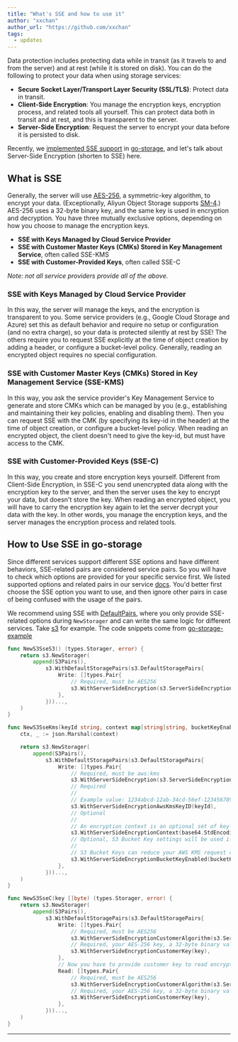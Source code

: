 ```yaml
---
title: "What's SSE and how to use it"
author: "xxchan"
author_url: "https://github.com/xxchan"
tags:
  - updates
---
```


Data protection includes protecting data while in transit (as it travels to and from the server) and at rest (while it is stored on disk). You can do the following to protect your data when using storage services:

- **Secure Socket Layer/Transport Layer Security (SSL/TLS)**: Protect data in transit.
- **Client-Side Encryption**: You manage the encryption keys, encryption process, and related tools all yourself. This can protect data both in transit and at rest, and this is transparent to the server.
- **Server-Side Encryption**: Request the server to encrypt your data before it is persisted to disk.

Recently, we [implemented SSE support](https://github.com/beyondstorage/go-storage/issues/523) in [go-storage][], and let's talk about Server-Side Encryption (shorten to SSE) here.

## What is SSE

Generally, the server will use [AES-256][], a symmetric-key algorithm, to encrypt your data. (Exceptionally, Aliyun Object Storage supports [SM-4][].) AES-256 uses a 32-byte binary key, and the same key is used in encryption and decryption. You have three mutually exclusive options, depending on how you choose to manage the encryption keys.

- **SSE with Keys Managed by Cloud Service Provider**
- **SSE with Customer Master Keys (CMKs) Stored in Key Management Service**, often called SSE-KMS
- **SSE with Customer-Provided Keys**, often called SSE-C

*Note: not all service providers provide all of the above.*

### SSE with Keys Managed by Cloud Service Provider

In this way, the server will manage the keys, and the encryption is transparent to you. Some service providers (e.g., Google Cloud Storage and Azure) set this as default behavior and require no setup or configuration (and no extra charge), so your data is protected silently at rest by SSE! The others require you to request SSE explicitly at the time of object creation by adding a header, or configure a bucket-level policy. Generally, reading an encrypted object requires no special configuration.

### SSE with Customer Master Keys (CMKs) Stored in Key Management Service (SSE-KMS)

In this way, you ask the service provider's Key Management Service to generate and store CMKs which can be managed by you (e.g., establishing and maintaining their key policies, enabling and disabling them). Then you can request SSE with the CMK (by specifying its key-id in the header) at the time of object creation, or configure a bucket-level policy. When reading an encrypted object, the client doesn't need to give the key-id, but must have access to the CMK.

### SSE with Customer-Provided Keys (SSE-C)

In this way, you create and store encryption keys yourself. Different from Client-Side Encryption, in SSE-C you send unencrypted data along with the encryption key to the server, and then the server uses the key to encrypt your data, but doesn't store the key. When reading an encrypted object, you will have to carry the encryption key again to let the server decrypt your data with the key. In other words, you manage the encryption keys, and the server manages the encryption process and related tools.

## How to Use SSE in go-storage

Since different services support different SSE options and have different behaviors, SSE-related pairs are considered service pairs. So you will have to check which options are provided for your specific service first. We listed supported options and related pairs in our service [docs][]. You'd better first choose the SSE option you want to use, and then ignore other pairs in case of being confused with the usage of the pairs.

We recommend using SSE with [DefaultPairs][], where you only provide SSE-related options during `NewStorager` and can write the same logic for different services. Take [s3][] for example. The code snippets come from [go-storage-example][]

```go
func NewS3SseS3() (types.Storager, error) {
    return s3.NewStorager(
        append(S3Pairs(),
            s3.WithDefaultStoragePairs(s3.DefaultStoragePairs{
                Write: []types.Pair{
                    // Required, must be AES256
                    s3.WithServerSideEncryption(s3.ServerSideEncryptionAes256),
                },
            }))...,
    )
}

func NewS3SseKms(keyId string, context map[string]string, bucketKeyEnabled bool) (types.Storager, error) {
    ctx, _ := json.Marshal(context)

    return s3.NewStorager(
        append(S3Pairs(),
            s3.WithDefaultStoragePairs(s3.DefaultStoragePairs{
                Write: []types.Pair{
                    // Required, must be aws:kms
                    s3.WithServerSideEncryption(s3.ServerSideEncryptionAwsKms),
                    // Required
                    //
                    // Example value: 1234abcd-12ab-34cd-56ef-1234567890ab
                    s3.WithServerSideEncryptionAwsKmsKeyID(keyId),
                    // Optional
                    //
                    // An encryption context is an optional set of key-value pairs that can contain additional contextual information about the data. https://docs.aws.amazon.com/AmazonS3/latest/userguide/UsingKMSEncryption.html#encryption-context
                    s3.WithServerSideEncryptionContext(base64.StdEncoding.EncodeToString(ctx)),
                    // Optional, S3 Bucket Key settings will be used if this is not specified.
                    //
                    // S3 Bucket Keys can reduce your AWS KMS request costs by decreasing the request traffic from Amazon S3 to AWS KMS. https://docs.aws.amazon.com/AmazonS3/latest/userguide/UsingKMSEncryption.html#sse-kms-bucket-keys
                    s3.WithServerSideEncryptionBucketKeyEnabled(bucketKeyEnabled),
                },
            }))...,
    )
}

func NewS3SseC(key []byte) (types.Storager, error) {
    return s3.NewStorager(
        append(S3Pairs(),
            s3.WithDefaultStoragePairs(s3.DefaultStoragePairs{
                Write: []types.Pair{
                    // Required, must be AES256
                    s3.WithServerSideEncryptionCustomerAlgorithm(s3.ServerSideEncryptionAes256),
                    // Required, your AES-256 key, a 32-byte binary value
                    s3.WithServerSideEncryptionCustomerKey(key),
                },
                // Now you have to provide customer key to read encrypted data
                Read: []types.Pair{
                    // Required, must be AES256
                    s3.WithServerSideEncryptionCustomerAlgorithm(s3.ServerSideEncryptionAes256),
                    // Required, your AES-256 key, a 32-byte binary value
                    s3.WithServerSideEncryptionCustomerKey(key),
                },
            }))...,
    )
}
```

---

[go-storage]: https://github.com/beyondstorage/go-storage
[AES-256]: https://en.wikipedia.org/wiki/Advanced_Encryption_Standard
[SM-4]: https://en.wikipedia.org/wiki/SM4_(cipher)
[docs]: /docs/go-storage/services/index
[s3]: /docs/go-storage/services/s3#server-side-encryption-sse
[go-storage-example]: https://github.com/beyondstorage/go-storage-example
[DefaultPairs]: /docs/go-storage/pairs/index#default-pairs